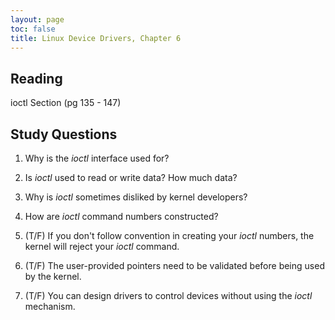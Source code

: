 ```yaml
---
layout: page
toc: false
title: Linux Device Drivers, Chapter 6
---
```


## Reading

ioctl Section (pg 135 - 147)

## Study Questions 

1. Why is the *ioctl* interface used for?

1. Is *ioctl* used to read or write data? How much data?

1. Why is *ioctl* sometimes disliked by kernel developers?

1. How are *ioctl* command numbers constructed?

1. (T/F) If you don't follow convention in creating your *ioctl* numbers, the kernel will reject your *ioctl* command.

1. (T/F) The user-provided pointers need to be validated before being used by the kernel.

1. (T/F) You can design drivers to control devices without using the *ioctl* mechanism.